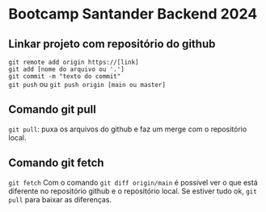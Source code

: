 # Bootcamp Santander Backend 2024

## Linkar projeto com repositório do github
`git remote add origin https://[link]`  
`git add [nome do arquivo ou '.']`  
`git commit -m "texto do commit"`   
`git push` ou `git push origin [main ou master]`

## Comando git pull
`git pull`: puxa os arquivos do github e faz um merge com o repositório local.

## Comando git fetch
`git fetch` 
Com o comando `git diff origin/main` é possível ver o que está diferente no repositório github e o repositório local.
Se estiver tudo ok, 
`git pull` para baixar as diferenças.
